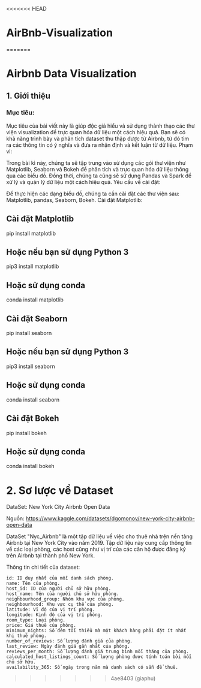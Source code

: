 <<<<<<< HEAD
# AirBnb-Visualization
=======
# Airbnb Data Visualization
## 1. Giới thiệu
### Mục tiêu:

Mục tiêu của bài viết này là giúp độc giả hiểu và sử dụng thành thạo các thư viện visualization để trực quan hóa dữ liệu một cách hiệu quả. Bạn sẽ có khả năng trình bày và phân tích dataset thu thập được từ Airbnb, từ đó tìm ra các thông tin có ý nghĩa và đưa ra nhận định và kết luận từ dữ liệu.
Phạm vi:

Trong bài kì này, chúng ta sẽ tập trung vào sử dụng các gói thư viện như Matplotlib, Seaborn và Bokeh để phân tích và trực quan hóa dữ liệu thông qua các biểu đồ. Đồng thời, chúng ta cũng sẽ sử dụng Pandas và Spark để xử lý và quản lý dữ liệu một cách hiệu quả.
Yêu cầu về cài đặt:

Để thực hiện các dạng biểu đồ, chúng ta cần cài đặt các thư viện sau: Matplotlib, pandas, Seaborn, Bokeh.
Cài đặt Matplotlib:

## Cài đặt Matplotlib
pip install matplotlib
## Hoặc nếu bạn sử dụng Python 3
pip3 install matplotlib
## Hoặc sử dụng conda
conda install matplotlib

## Cài đặt Seaborn
pip install seaborn
## Hoặc nếu bạn sử dụng Python 3
pip3 install seaborn
## Hoặc sử dụng conda
conda install seaborn

## Cài đặt Bokeh
pip install bokeh
## Hoặc sử dụng conda
conda install bokeh


# 2. Sơ lược về Dataset
DataSet: New York City Airbnb Open Data

Nguồn: https://www.kaggle.com/datasets/dgomonov/new-york-city-airbnb-open-data

DataSet "Nyc_Airbnb" là một tập dữ liệu về việc cho thuê nhà trên nền tảng Airbnb tại New York City vào năm 2019. Tập dữ liệu này cung cấp thông tin về các loại phòng, các host cũng như vị trí của các căn hộ được đăng ký trên Airbnb tại thành phố New York.

Thông tin chi tiết của dataset:

    id: ID duy nhất của mỗi danh sách phòng.
    name: Tên của phòng.
    host_id: ID của người chủ sở hữu phòng.
    host_name: Tên của người chủ sở hữu phòng.
    neighbourhood_group: Nhóm khu vực của phòng.
    neighbourhood: Khu vực cụ thể của phòng.
    latitude: Vĩ độ của vị trí phòng.
    longitude: Kinh độ của vị trí phòng.
    room_type: Loại phòng.
    price: Giá thuê của phòng.
    minimum_nights: Số đêm tối thiểu mà một khách hàng phải đặt ít nhất khi thuê phòng.
    number_of_reviews: Số lượng đánh giá của phòng.
    last_review: Ngày đánh giá gần nhất của phòng.
    reviews_per_month: Số lượng đánh giá trung bình mỗi tháng của phòng.
    calculated_host_listings_count: Số lượng phòng được tính toán bởi mỗi chủ sở hữu.
    availability_365: Số ngày trong năm mà danh sách có sẵn để thuê.
>>>>>>> 4ae8403 (giaphu)
